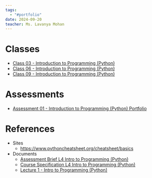 ```yaml
---
tags:
  - "#portfolio"
date: 2024-09-20
teacher: Ms. Lavanya Mohan
---
```

# Classes
- [Class 03 - Introduction to Programming (Python)](Class%2003%20-%20Introduction%20to%20Programming%20(Python).md)
- [Class 06 - Introduction to Programming (Python)](Class%2006%20-%20Introduction%20to%20Programming%20(Python).md)
- [Class 09 - Introduction to Programming (Python)](Class%2009%20-%20Introduction%20to%20Programming%20(Python).md)
# Assessments
- [Assessment 01 - Introduction to Programming (Python) Portfolio](Assessments/Assessment%2001%20-%20Introduction%20to%20Programming%20(Python)%20Portfolio.md)
# References
- Sites
	- https://www.pythoncheatsheet.org/cheatsheet/basics
- Documents
	- [Assessment Brief L4 Intro to Programming (Python)](Documents/Assessment%20Brief%20L4%20Intro%20to%20Programming%20(Python).docx)
	- [Course Specification L4 Intro to Programming (Python)](Documents/Course%20Specification%20L4%20Intro%20to%20Programming%20(Python).pdf)
	- [Lecture 1 - Intro to Programming (Python)](Documents/Lecture%201%20-%20Intro%20to%20Programming%20(Python).pptx)